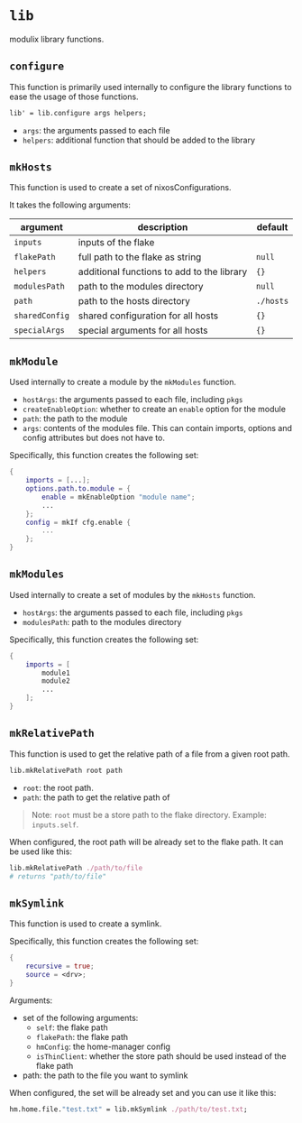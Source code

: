 # `lib`

modulix library functions.

## `configure`

This function is primarily used internally to configure the library functions to ease the usage of those functions.

```nix
lib' = lib.configure args helpers;
```

- `args`: the arguments passed to each file
- `helpers`: additional function that should be added to the library

## `mkHosts`

This function is used to create a set of nixosConfigurations.

It takes the following arguments:

| argument       | description                                | default   |
| -------------- | ------------------------------------------ | --------- |
| `inputs`       | inputs of the flake                        |           |
| `flakePath`    | full path to the flake as string           | `null`    |
| `helpers`      | additional functions to add to the library | `{}`      |
| `modulesPath`  | path to the modules directory              | `null`    |
| `path`         | path to the hosts directory                | `./hosts` |
| `sharedConfig` | shared configuration for all hosts         | `{}`      |
| `specialArgs`  | special arguments for all hosts            | `{}`      |

## `mkModule`

Used internally to create a module by the `mkModules` function.

- `hostArgs`: the arguments passed to each file, including `pkgs`
- `createEnableOption`: whether to create an `enable` option for the module
- `path`: the path to the module
- `args`: contents of the modules file. This can contain imports, options and config attributes but does not have to.

Specifically, this function creates the following set:

```nix
{
    imports = [...];
    options.path.to.module = {
        enable = mkEnableOption "module name";
        ...
    };
    config = mkIf cfg.enable {
        ...
    };
}
```

## `mkModules`

Used internally to create a set of modules by the `mkHosts` function.

- `hostArgs`: the arguments passed to each file, including `pkgs`
- `modulesPath`: path to the modules directory

Specifically, this function creates the following set:

```nix
{
    imports = [
        module1
        module2
        ...
    ];
}
```

## `mkRelativePath`

This function is used to get the relative path of a file from a given root path.

```nix
lib.mkRelativePath root path
```

- `root`: the root path.
- `path`: the path to get the relative path of

> Note: `root` must be a store path to the flake directory. Example: `inputs.self`.

When configured, the root path will be already set to the flake path. It can be used like this:

```nix
lib.mkRelativePath ./path/to/file
# returns "path/to/file"
```

## `mkSymlink`

This function is used to create a symlink.

Specifically, this function creates the following set:

```nix
{
    recursive = true;
    source = <drv>;
}
```

Arguments:

- set of the following arguments:
  - `self`: the flake path
  - `flakePath`: the flake path
  - `hmConfig`: the home-manager config
  - `isThinClient`: whether the store path should be used instead of the flake path
- path: the path to the file you want to symlink

When configured, the set will be already set and you can use it like this:

```nix
hm.home.file."test.txt" = lib.mkSymlink ./path/to/test.txt;
```

